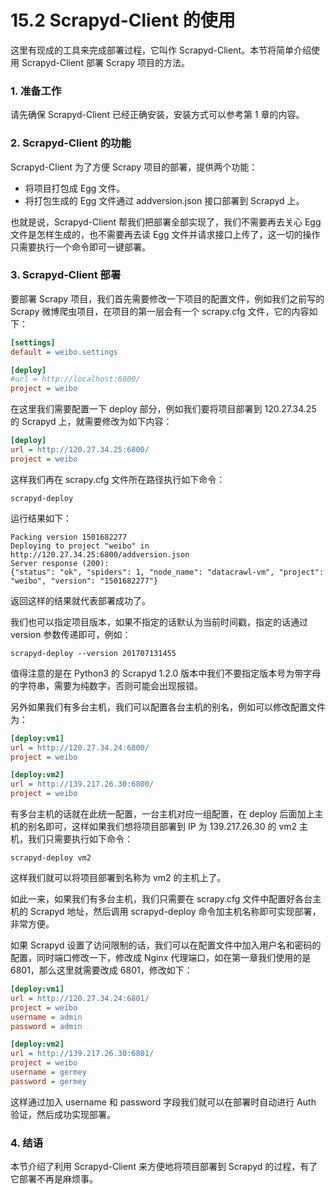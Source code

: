 # 15.2 Scrapyd-Client 的使用

这里有现成的工具来完成部署过程，它叫作 Scrapyd-Client。本节将简单介绍使用 Scrapyd-Client 部署 Scrapy 项目的方法。

### 1. 准备工作

请先确保 Scrapyd-Client 已经正确安装，安装方式可以参考第 1 章的内容。

### 2. Scrapyd-Client 的功能

Scrapyd-Client 为了方便 Scrapy 项目的部署，提供两个功能：
* 将项目打包成 Egg 文件。
* 将打包生成的 Egg 文件通过 addversion.json 接口部署到 Scrapyd 上。

也就是说，Scrapyd-Client 帮我们把部署全部实现了，我们不需要再去关心 Egg 文件是怎样生成的，也不需要再去读 Egg 文件并请求接口上传了，这一切的操作只需要执行一个命令即可一键部署。

### 3. Scrapyd-Client 部署

要部署 Scrapy 项目，我们首先需要修改一下项目的配置文件，例如我们之前写的 Scrapy 微博爬虫项目，在项目的第一层会有一个 scrapy.cfg 文件，它的内容如下：

```ini
[settings]
default = weibo.settings

[deploy]
#url = http://localhost:6800/
project = weibo
```
在这里我们需要配置一下 deploy 部分，例如我们要将项目部署到 120.27.34.25 的 Scrapyd 上，就需要修改为如下内容：
```ini
[deploy]
url = http://120.27.34.25:6800/
project = weibo
```
这样我们再在 scrapy.cfg 文件所在路径执行如下命令：
```
scrapyd-deploy
```
运行结果如下：
```
Packing version 1501682277
Deploying to project "weibo" in http://120.27.34.25:6800/addversion.json
Server response (200):
{"status": "ok", "spiders": 1, "node_name": "datacrawl-vm", "project": "weibo", "version": "1501682277"}
```

返回这样的结果就代表部署成功了。

我们也可以指定项目版本，如果不指定的话默认为当前时间戳，指定的话通过 version 参数传递即可，例如：

```
scrapyd-deploy --version 201707131455
```

值得注意的是在 Python3 的 Scrapyd 1.2.0 版本中我们不要指定版本号为带字母的字符串，需要为纯数字，否则可能会出现报错。

另外如果我们有多台主机，我们可以配置各台主机的别名，例如可以修改配置文件为：

```ini
[deploy:vm1]
url = http://120.27.34.24:6800/
project = weibo

[deploy:vm2]
url = http://139.217.26.30:6800/
project = weibo
```
有多台主机的话就在此统一配置，一台主机对应一组配置，在 deploy 后面加上主机的别名即可，这样如果我们想将项目部署到 IP 为 139.217.26.30 的 vm2 主机，我们只需要执行如下命令：
```
scrapyd-deploy vm2
```

这样我们就可以将项目部署到名称为 vm2 的主机上了。

如此一来，如果我们有多台主机，我们只需要在 scrapy.cfg 文件中配置好各台主机的 Scrapyd 地址，然后调用 scrapyd-deploy 命令加主机名称即可实现部署，非常方便。

如果 Scrapyd 设置了访问限制的话，我们可以在配置文件中加入用户名和密码的配置，同时端口修改一下，修改成 Nginx 代理端口，如在第一章我们使用的是 6801，那么这里就需要改成 6801，修改如下：

```ini
[deploy:vm1]
url = http://120.27.34.24:6801/
project = weibo
username = admin
password = admin

[deploy:vm2]
url = http://139.217.26.30:6801/
project = weibo
username = germey
password = germey
```

这样通过加入 username 和 password 字段我们就可以在部署时自动进行 Auth 验证，然后成功实现部署。

### 4. 结语

本节介绍了利用 Scrapyd-Client 来方便地将项目部署到 Scrapyd 的过程，有了它部署不再是麻烦事。